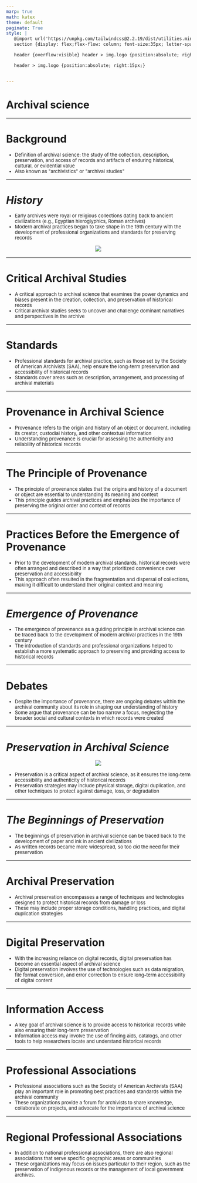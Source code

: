 ```yaml
---
marp: true
math: katex
theme: default
paginate: True
style: |
   @import url('https://unpkg.com/tailwindcss@2.2.19/dist/utilities.min.css');
   section {display: flex;flex-flow: column; font-size:35px; letter-spacing:1.4px;}

   header {overflow:visible} header > img.logo {position:absolute; right:15px;}

   header > img.logo {position:absolute; right:15px;}


---
```

<!-- backgroundColor: white -->
<!-- _class: lead -->

 # Archival science

---
<style scoped>p,li {font-size:0.92em}</style>

 # Background

- Definition of archival science: the study of the collection, description, preservation, and access of records and artifacts of enduring historical, cultural, or evidential value
- Also known as "archivistics" or "archival studies"

---
<style scoped>p,li {font-size:0.88em}</style>

 # _History_
- Early archives were royal or religious collections dating back to ancient civilizations (e.g., Egyptian hieroglyphics, Roman archives)
- Modern archival practices began to take shape in the 19th century with the development of professional organizations and standards for preserving records
<div style="display: flex; flex: 1 1 auto; flex-flow: row; min-height: 0"><div style="display: flex; flex: 1 1 auto; justify-content: center;min-height:0;min-width:0; margin-bottom:0.1em;;margin-right:0.15em">
<img style='object-fit: contain; max-height:100%; max-width:100%; background-color: rgba(0,0,0,0);' src='https://upload.wikimedia.org/wikipedia/commons/thumb/e/e1/Archivistica2.pdf/page1-220px-Archivistica2.pdf.jpg'/>
</div>
</div>


---
<style scoped>p,li {font-size:0.92em}</style>

 # Critical Archival Studies

- A critical approach to archival science that examines the power dynamics and biases present in the creation, collection, and preservation of historical records
- Critical archival studies seeks to uncover and challenge dominant narratives and perspectives in the archive

---
<style scoped>p,li {font-size:0.92em}</style>

 # **Standards**

- Professional standards for archival practice, such as those set by the Society of American Archivists (SAA), help ensure the long-term preservation and accessibility of historical records
- Standards cover areas such as description, arrangement, and processing of archival materials

---
<style scoped>p,li {font-size:0.92em}</style>

 # Provenance in Archival Science

- Provenance refers to the origin and history of an object or document, including its creator, custodial history, and other contextual information
- Understanding provenance is crucial for assessing the authenticity and reliability of historical records

---
<style scoped>p,li {font-size:0.92em}</style>

 # The Principle of Provenance

- The principle of provenance states that the origins and history of a document or object are essential to understanding its meaning and context
- This principle guides archival practices and emphasizes the importance of preserving the original order and context of records

---
<style scoped>p,li {font-size:0.92em}</style>

 # Practices Before the Emergence of Provenance
- Prior to the development of modern archival standards, historical records were often arranged and described in a way that prioritized convenience over preservation and accessibility
- This approach often resulted in the fragmentation and dispersal of collections, making it difficult to understand their original context and meaning


---
<style scoped>p,li {font-size:0.92em}</style>

 # _Emergence of Provenance_
- The emergence of provenance as a guiding principle in archival science can be traced back to the development of modern archival practices in the 19th century
- The introduction of standards and professional organizations helped to establish a more systematic approach to preserving and providing access to historical records


---
<style scoped>p,li {font-size:0.92em}</style>

 # Debates

- Despite the importance of provenance, there are ongoing debates within the archival community about its role in shaping our understanding of history
- Some argue that provenance can be too narrow a focus, neglecting the broader social and cultural contexts in which records were created

---
<style scoped>p,li {font-size:0.88em}</style>

 # _Preservation in Archival Science_
<div style="display: flex; flex: 1 1 auto; flex-flow: row; min-height: 0"><div style="display: flex; flex: 1 1 auto; justify-content: center;min-height:0;min-width:0; margin-bottom:0.1em;;margin-right:0.15em">
<img style='object-fit: contain; max-height:100%; max-width:100%; background-color: rgba(0,0,0,0);' src='https://upload.wikimedia.org/wikipedia/commons/thumb/2/20/NASA_history_archives.jpg/220px-NASA_history_archives.jpg'/>
</div>
</div>

- Preservation is a critical aspect of archival science, as it ensures the long-term accessibility and authenticity of historical records
- Preservation strategies may include physical storage, digital duplication, and other techniques to protect against damage, loss, or degradation

---
<style scoped>p,li {font-size:0.92em}</style>

 # _The Beginnings of Preservation_

- The beginnings of preservation in archival science can be traced back to the development of paper and ink in ancient civilizations
- As written records became more widespread, so too did the need for their preservation

---
<style scoped>p,li {font-size:0.92em}</style>

 # Archival Preservation
- Archival preservation encompasses a range of techniques and technologies designed to protect historical records from damage or loss
- These may include proper storage conditions, handling practices, and digital duplication strategies


---
<style scoped>p,li {font-size:0.92em}</style>

 # **Digital Preservation**
- With the increasing reliance on digital records, digital preservation has become an essential aspect of archival science
- Digital preservation involves the use of technologies such as data migration, file format conversion, and error correction to ensure long-term accessibility of digital content


---
<style scoped>p,li {font-size:0.92em}</style>

 # **Information Access**

- A key goal of archival science is to provide access to historical records while also ensuring their long-term preservation
- Information access may involve the use of finding aids, catalogs, and other tools to help researchers locate and understand historical records

---
<style scoped>p,li {font-size:0.92em}</style>

 # Professional Associations

- Professional associations such as the Society of American Archivists (SAA) play an important role in promoting best practices and standards within the archival community
- These organizations provide a forum for archivists to share knowledge, collaborate on projects, and advocate for the importance of archival science

---
<style scoped>p,li {font-size:0.92em}</style>

 # Regional Professional Associations

- In addition to national professional associations, there are also regional associations that serve specific geographic areas or communities
- These organizations may focus on issues particular to their region, such as the preservation of indigenous records or the management of local government archives.